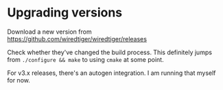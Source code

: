 # Upgrading versions

Download a new version from https://github.com/wiredtiger/wiredtiger/releases

Check whether they've changed the build process. This definitely jumps from `./configure && make` to using `cmake` at some point.

For v3.x releases, there's an autogen integration. I am running that myself for now.
